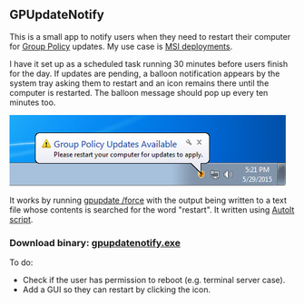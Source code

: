 ## GPUpdateNotify

This is a small app to notify users when they need to restart their computer for [Group Policy](https://technet.microsoft.com/en-us/windowsserver/bb310732.aspx) updates. My use case is [MSI deployments](https://technet.microsoft.com/en-us/library/cc738858(v=ws.10).aspx).

I have it set up as a scheduled task running 30 minutes before users finish for the day. If updates are pending, a balloon notification appears by the system tray asking them to restart and an icon remains there until the computer is restarted. The balloon message should pop up every ten minutes too.

![screenshot](https://github.com/BrianHenryIE/GPUpdateNotify/blob/master/GPUpdateNotify%20Screenshot.png)

It works by running [gpupdate /force](https://support.microsoft.com/en-us/kb/298444) with the output being written to a text file whose contents is searched for the word "restart". It written using [AutoIt script](https://www.autoitscript.com/).

### Download binary: [gpupdatenotify.exe](http://brianhenryie.s3.amazonaws.com/gpupdatenotify.exe)

To do:

* Check if the user has permission to reboot (e.g. terminal server case).
* Add a GUI so they can restart by clicking the icon.

